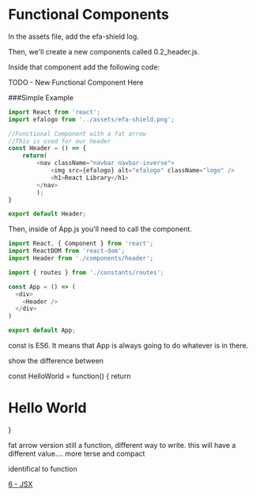# Functional Components

In the assets file, add the efa-shield log.

Then, we'll create a new components called 0.2_header.js. <br />

Inside that component add the following code:

TODO - New Functional Component Here


###Simple Example 
```js
import React from 'react';
import efalogo from '../assets/efa-shield.png';

//Functional Component with a fat arrow
//This is used for our header
const Header = () => {
	return(
		<nav className="navbar navbar-inverse">
			<img src={efalogo} alt="efalogo" className="logo" />
			<h1>React Library</h1>
		</nav>
		);
}

export default Header;
```

Then, inside of App.js you'll need to call the component.

```js
import React, { Component } from 'react';
import ReactDOM from 'react-dom';
import Header from './components/header';

import { routes } from './constants/routes';

const App = () => (
  <div>
    <Header />
  </div>
)

export default App;
```
const is ES6. It means that App is always going to do whatever is in there.


show the difference between

const HelloWorld = function() {
    return <h1>Hello World</h1>
}

fat arrow version
still a function, different way to write.
this will have a different value....
more terse and compact

identifical to function 

[6 - JSX](6-jsx.md)
